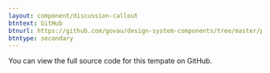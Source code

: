 ```yaml
---
layout: component/discussion-callout
btntext: GitHub
btnurl: https://github.com/govau/design-system-components/tree/master/packages/accordion
btntype: secondary
---
```


 You can view the full source code for this tempate on GitHub.